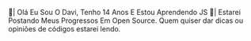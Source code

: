 🙋| Olá Eu Sou O Davi, Tenho 14 Anos E Estou Aprendendo JS
📓| Estarei Postando Meus Progressos Em Open Source.
Quem quiser dar dicas ou opiniões de códigos estarei lendo.
